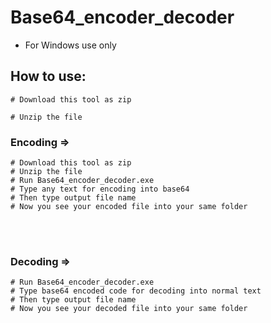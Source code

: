 # Base64_encoder_decoder


* For Windows use only

## How to use:
```
# Download this tool as zip

# Unzip the file

```

### Encoding =>
```
# Download this tool as zip
# Unzip the file
# Run Base64_encoder_decoder.exe
# Type any text for encoding into base64
# Then type output file name 
# Now you see your encoded file into your same folder
```
<br>
<br>


### Decoding =>
```
# Run Base64_encoder_decoder.exe
# Type base64 encoded code for decoding into normal text
# Then type output file name 
# Now you see your decoded file into your same folder
```
